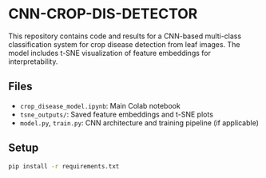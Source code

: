 # CNN-CROP-DIS-DETECTOR

This repository contains code and results for a CNN-based multi-class classification system for crop disease detection from leaf images. The model includes t-SNE visualization of feature embeddings for interpretability.

## Files

- `crop_disease_model.ipynb`: Main Colab notebook
- `tsne_outputs/`: Saved feature embeddings and t-SNE plots
- `model.py`, `train.py`: CNN architecture and training pipeline (if applicable)

## Setup

```bash
pip install -r requirements.txt
